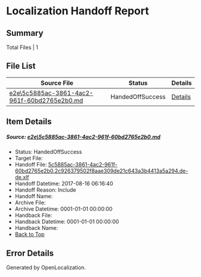# <a name='report-top'></a> Localization Handoff Report

## Summary
 Total Files | 1

## File List
 Source File | Status | Details 
 ----------- | ------ | ------- 
 [e2e\5c5885ac-3861-4ac2-961f-60bd2765e2b0.md](https://github.com/OpenLocalizationTestOrg/ol-test4/blob/aa609487e872b6fa0decb7768d30e99796ea1af4/e2e/5c5885ac-3861-4ac2-961f-60bd2765e2b0.md) | HandedOffSuccess | [Details](#be7d78f861891acaec51bfda3611acee1f06d1451)

## Item Details
##### <a name='be7d78f861891acaec51bfda3611acee1f06d1451'></a> Source: [e2e\5c5885ac-3861-4ac2-961f-60bd2765e2b0.md](https://github.com/OpenLocalizationTestOrg/ol-test4/blob/aa609487e872b6fa0decb7768d30e99796ea1af4/e2e/5c5885ac-3861-4ac2-961f-60bd2765e2b0.md)
* Status: HandedOffSuccess
* Target File: 
* Handoff File: [5c5885ac-3861-4ac2-961f-60bd2765e2b0.2c926379502f8aae309de21c643a3b4413a5a294.de-de.xlf](https://github.com/OpenLocalizationTestOrg/ol-test4-handoff/blob/23d50a1d57098e5f9f0271b65fe0035b74fd45e3/ol-handoff/OpenLocalizationTestOrg/ol-test4-dede/xinjiang/ht/5c5885ac-3861-4ac2-961f-60bd2765e2b0.2c926379502f8aae309de21c643a3b4413a5a294.de-de.xlf)
* Handoff Datetime: 2017-08-16 06:16:40
* Handoff Reason: Include
* Handoff Name: 
* Archive File: 
* Archive Datetime: 0001-01-01 00:00:00
* Handback File: 
* Handback Datetime: 0001-01-01 00:00:00
* Handback Name: 
* [Back to Top](#report-top)


## Error Details

Generated by OpenLocalization.
